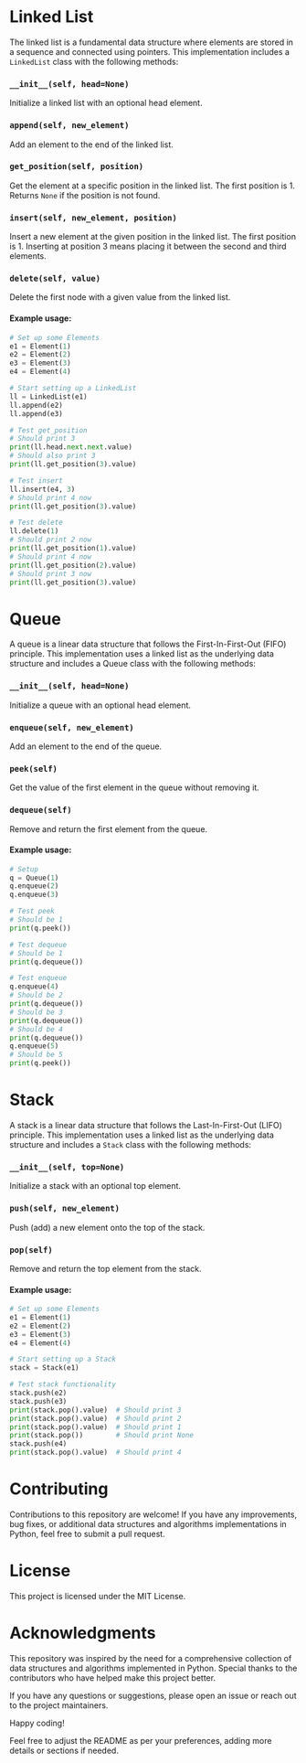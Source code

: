 # Linked List

The linked list is a fundamental data structure where elements are stored in a sequence and connected using pointers. This implementation includes a `LinkedList` class with the following methods:

### `__init__(self, head=None)`

Initialize a linked list with an optional head element.

### `append(self, new_element)`

Add an element to the end of the linked list.

### `get_position(self, position)`

Get the element at a specific position in the linked list. The first position is 1. Returns `None` if the position is not found.

### `insert(self, new_element, position)`

Insert a new element at the given position in the linked list. The first position is 1. Inserting at position 3 means placing it between the second and third elements.

### `delete(self, value)`

Delete the first node with a given value from the linked list.

#### Example usage:

```python
# Set up some Elements
e1 = Element(1)
e2 = Element(2)
e3 = Element(3)
e4 = Element(4)

# Start setting up a LinkedList
ll = LinkedList(e1)
ll.append(e2)
ll.append(e3)

# Test get_position
# Should print 3
print(ll.head.next.next.value)
# Should also print 3
print(ll.get_position(3).value)

# Test insert
ll.insert(e4, 3)
# Should print 4 now
print(ll.get_position(3).value)

# Test delete
ll.delete(1)
# Should print 2 now
print(ll.get_position(1).value)
# Should print 4 now
print(ll.get_position(2).value)
# Should print 3 now
print(ll.get_position(3).value)
```
# Queue

A queue is a linear data structure that follows the First-In-First-Out (FIFO) principle. This implementation uses a linked list as the underlying data structure and includes a Queue class with the following methods:

### `__init__(self, head=None)`
Initialize a queue with an optional head element.

### `enqueue(self, new_element)`
Add an element to the end of the queue.

### `peek(self)`
Get the value of the first element in the queue without removing it.

### `dequeue(self)`
Remove and return the first element from the queue.

#### Example usage:

```python
# Setup
q = Queue(1)
q.enqueue(2)
q.enqueue(3)

# Test peek
# Should be 1
print(q.peek())

# Test dequeue
# Should be 1
print(q.dequeue())

# Test enqueue
q.enqueue(4)
# Should be 2
print(q.dequeue())
# Should be 3
print(q.dequeue())
# Should be 4
print(q.dequeue())
q.enqueue(5)
# Should be 5
print(q.peek())
```
# Stack

A stack is a linear data structure that follows the Last-In-First-Out (LIFO) principle. This implementation uses a linked list as the underlying data structure and includes a `Stack` class with the following methods:

### `__init__(self, top=None)`

Initialize a stack with an optional top element.

### `push(self, new_element)`

Push (add) a new element onto the top of the stack.

### `pop(self)`

Remove and return the top element from the stack.

#### Example usage:

```python
# Set up some Elements
e1 = Element(1)
e2 = Element(2)
e3 = Element(3)
e4 = Element(4)

# Start setting up a Stack
stack = Stack(e1)

# Test stack functionality
stack.push(e2)
stack.push(e3)
print(stack.pop().value)  # Should print 3
print(stack.pop().value)  # Should print 2
print(stack.pop().value)  # Should print 1
print(stack.pop())        # Should print None
stack.push(e4)
print(stack.pop().value)  # Should print 4
```

# Contributing
Contributions to this repository are welcome! If you have any improvements, bug fixes, or additional data structures and algorithms implementations in Python, feel free to submit a pull request.

# License
This project is licensed under the MIT License.

# Acknowledgments
This repository was inspired by the need for a comprehensive collection of data structures and algorithms implemented in Python. Special thanks to the contributors who have helped make this project better.

If you have any questions or suggestions, please open an issue or reach out to the project maintainers.

Happy coding!

Feel free to adjust the README as per your preferences, adding more details or sections if needed.
